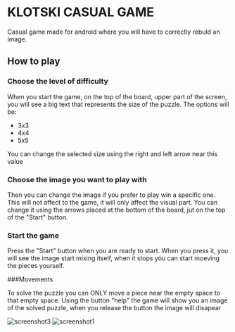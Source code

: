 # KLOTSKI CASUAL GAME  

Casual game made for android where you will have to correctly rebuld an image.

## How to play
### Choose the level of difficulty
When you start the game, on the top of the board, upper part of the screen, you will see a big text that represents the size of the puzzle.
The options will be:
* 3x3
* 4x4
* 5x5

You can change the selected size using the right and left arrow near this value

### Choose the image you want to play with

Then you can change the image if you prefer to play win a specific one. This will not affect to the game, it will only affect the visual part. You can change it using the arrows placed at the bottom of the board, jut on the top of the "Start" button.

### Start the game

Press the "Start" button when you are ready to start. When you press it, you will see the image start mixing itself, when it stops you can start moeving the pieces yourself.

###Movements

To solve the puzzle you can ONLY move a piece near the empty space to that empty space.
Using the button "help" the game will show you an image of the solved puzzle, when you release the button the image will disapear

![screenshot3](https://github.com/user-attachments/assets/c303204a-b9c4-402a-b344-0497add6353b)
![screenshot1](https://github.com/user-attachments/assets/35874331-e1a8-4618-b525-e012e80b96cd)
